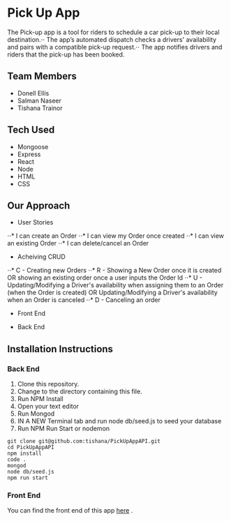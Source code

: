 # Pick Up App

The Pick-up app is a tool for riders to schedule a car pick-up to their local destination.⋅⋅ The app’s automated dispatch checks a drivers' availability and pairs with a compatible pick-up request.⋅⋅ The app notifies drivers and riders that the pick-up has been booked.

## Team Members
- Donell Ellis
- Salman Naseer
- Tishana Trainor

## Tech Used

- Mongoose
- Express
- React
- Node
- HTML
- CSS

## Our Approach

* User Stories

⋅⋅* I can create an Order
⋅⋅* I can view my Order once created
⋅⋅* I can view an existing Order
⋅⋅* I can delete/cancel an Order

* Acheiving CRUD

⋅⋅* C - Creating new Orders
⋅⋅* R - Showing a New Order once it is created OR showing an existing order once a user inputs the Order Id
⋅⋅* U - Updating/Modifying a Driver's availability when assigning them to an Order (when the Order is created) OR Updating/Modifying a Driver's availability when an Order is canceled
⋅⋅* D - Canceling an order

* Front End



* Back End



## Installation Instructions

### Back End
1. Clone this repository.
2. Change to the directory containing this file.
3. Run NPM Install
4. Open your text editor
5. Run Mongod
6. IN A NEW Terminal tab and run node db/seed.js to seed your database
7. Run NPM Run Start or nodemon

```
git clone git@github.com:tishana/PickUpAppAPI.git
cd PickUpAppAPI
npm install
code .
mongod
node db/seed.js
npm run start
``` 

### Front End

You can find the front end of this app [here](https://github.com/donellellis/PickUpApp) .
 


